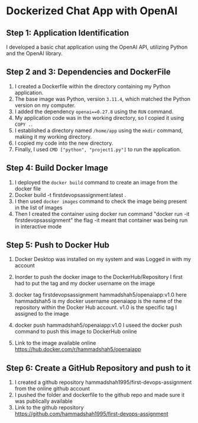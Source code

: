 # Dockerized Chat App with OpenAI

## Step 1: Application Identification

I developed a basic chat application using the OpenAI API, utilizing Python and the OpenAI library.

## Step 2 and 3: Dependencies and DockerFile

1. I created a Dockerfile within the directory containing my Python application.
2. The base image was Python, version `3.11.4`, which matched the Python version on my computer.
3. I added the dependency `openai==0.27.8` using the `RUN` command.
4. My application code was in the working directory, so I copied it using `COPY .`.
5. I established a directory named `/home/app` using the `mkdir` command, making it my working directory.
6. I copied my code into the new directory.
7. Finally, I used `CMD ["python", "project1.py"]` to run the application.

## Step 4: Build Docker Image

1. I deployed the `docker build` command to create an image from the docker file
2.  Docker build -t firstdevopsassignment:latest .
3.  I then used `docker images` command to check the image being present in the list of images
4.  Then I created the container using docker run command
        "docker run -it firstdevopsassignment" the flag -it meant that container was being run in interactive mode

## Step 5: Push to Docker Hub

1. Docker Desktop was installed on my system and was Logged in with my account
2. Inorder to push the docker image to the DockerHub/Repository I first had to put the tag and my    docker username on the image
        
3. docker tag firstdevopsassignment hammadshah5/openaiapp:v1.0
        here hammadshah5 is my docker username
        openaiapp is the name of the repository within the Docker Hub account.
        v1.0 is the specific tag I assigned to the image

4. docker push hammadshah5/openaiapp:v1.0
        I useed the docker push command to push this image to DockerHub online

5. Link to the image available online
        https://hub.docker.com/r/hammadshah5/openaiapp


## Step 6: Create a GitHub Repository and push to it

1. I created a github repository hammadshah1995/first-devops-assignment from the online github account
2. I pushed the folder and dockerfile to the github repo and made sure it was publically available
3. Link to the github repository   
https://github.com/hammadshah1995/first-devops-assignment
